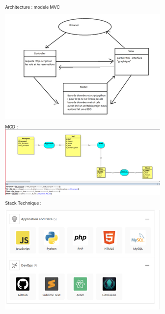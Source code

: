 Architecture : 
modele MVC 

![Screenshot](MCV.PNG)




MCD : 
![Screenshot](MCD_MLD.PNG)


Stack Technique : 



![Screenshot](Stack_technique.PNG)
